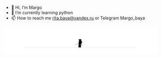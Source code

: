 - 👋 Hi, I’m Margo
- 🌱 I’m currently learning python
- 📫 How to reach me rita.baya@yandex.ru or Telegram Margo_baya

<img src="https://github.com/Margo-baya/Margo-baya/blob/main/images.png" alt="The Unlimited" width="The Unlimited">

<!---
Margo-baya/Margo-baya is a ✨ special ✨ repository because its `README.md` (this file) appears on your GitHub profile.
You can click the Preview link to take a look at your changes.
--->
